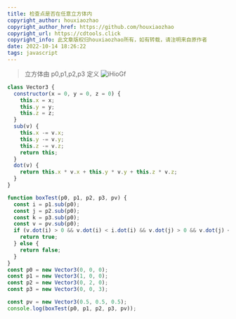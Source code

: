 ```yaml
---
title: 检查点是否在任意立方体内
copyright_author: houxiaozhao
copyright_author_href: https://github.com/houxiaozhao
copyright_url: https://cdtools.click
copyright_info: 此文章版权归houxiaozhao所有，如有转载，请注明来自原作者
date: 2022-10-14 18:26:22
tags: javascript
---
```


> 立方体由 p0,p1,p2,p3 定义
> ![iHioGf](https://cdn.jsdelivr.net/gh/houxiaozhao/imageLibrary@master/uPic/2022/10/14/iHioGf.png)

```javascript
class Vector3 {
  constructor(x = 0, y = 0, z = 0) {
    this.x = x;
    this.y = y;
    this.z = z;
  }
  sub(v) {
    this.x -= v.x;
    this.y -= v.y;
    this.z -= v.z;
    return this;
  }
  dot(v) {
    return this.x * v.x + this.y * v.y + this.z * v.z;
  }
}

function boxTest(p0, p1, p2, p3, pv) {
  const i = p1.sub(p0);
  const j = p2.sub(p0);
  const k = p3.sub(p0);
  const v = pv.sub(p0);
  if (v.dot(i) > 0 && v.dot(i) < i.dot(i) && v.dot(j) > 0 && v.dot(j) < j.dot(j) && v.dot(k) > 0 && v.dot(k) < k.dot(k)) {
    return true;
  } else {
    return false;
  }
}
const p0 = new Vector3(0, 0, 0);
const p1 = new Vector3(1, 0, 0);
const p2 = new Vector3(0, 2, 0);
const p3 = new Vector3(0, 0, 3);

const pv = new Vector3(0.5, 0.5, 0.5);
console.log(boxTest(p0, p1, p2, p3, pv));
```
